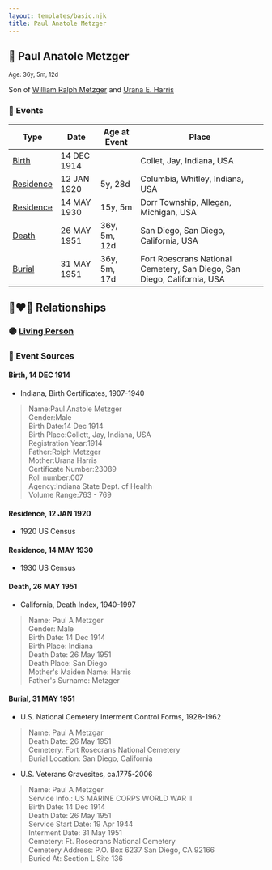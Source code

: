 ```yaml
---
layout: templates/basic.njk
title: Paul Anatole Metzger
---
```

## 🔵 Paul Anatole Metzger
<small>Age: 36y, 5m, 12d</small>

Son of [William Ralph Metzger](/people/6/66898263) and [Urana E. Harris](/people/8/8274504)

### 📆 Events

Type | Date | Age at Event | Place
------ | ------ | ------ | ------
[Birth](#event-event-2) | 14 DEC 1914 |  | Collet, Jay, Indiana, USA
[Residence](#event-event-0) | 12 JAN 1920 | 5y, 28d | Columbia, Whitley, Indiana, USA
[Residence](#event-event-1) | 14 MAY 1930 | 15y, 5m | Dorr Township, Allegan, Michigan, USA
[Death](#event-event-5) | 26 MAY 1951 | 36y, 5m, 12d | San Diego, San Diego, California, USA
[Burial](#event-event-6) | 31 MAY 1951 | 36y, 5m, 17d | Fort Roescrans National Cemetery, San Diego, San Diego, California, USA

## 👩‍❤️‍👨 Relationships

### 🟣 [Living Person](/people/5/52781594)

### 📰 Event Sources

#### <a id="event-event-2"></a> Birth, 14 DEC 1914
* Indiana, Birth Certificates, 1907-1940
>   
  > Name:Paul Anatole Metzger  
  > Gender:Male  
  > Birth Date:14 Dec 1914  
  > Birth Place:Collett, Jay, Indiana, USA  
  > Registration Year:1914  
  > Father:Rolph Metzger  
  > Mother:Urana Harris  
  > Certificate Number:23089  
  > Roll number:007  
  > Agency:Indiana State Dept. of Health  
  > Volume Range:763 - 769

#### <a id="event-event-0"></a> Residence, 12 JAN 1920
* 1920 US Census

#### <a id="event-event-1"></a> Residence, 14 MAY 1930
* 1930 US Census

#### <a id="event-event-5"></a> Death, 26 MAY 1951
* California, Death Index, 1940-1997
>   
  > Name: Paul A Metzger  
  > Gender: Male  
  > Birth Date: 14 Dec 1914  
  > Birth Place: Indiana  
  > Death Date: 26 May 1951  
  > Death Place: San Diego  
  > Mother's Maiden Name: Harris  
  > Father's Surname: Metzger

#### <a id="event-event-6"></a> Burial, 31 MAY 1951
* U.S. National Cemetery Interment Control Forms, 1928-1962
>   
  > Name: Paul A Metzgar  
  > Death Date: 26 May 1951  
  > Cemetery: Fort Rosecrans National Cemetery  
  > Burial Location: San Diego, California
* U.S. Veterans Gravesites, ca.1775-2006
>   
  > Name: Paul A Metzger  
  > Service Info.: US MARINE CORPS WORLD WAR II  
  > Birth Date: 14 Dec 1914  
  > Death Date: 26 May 1951  
  > Service Start Date: 19 Apr 1944  
  > Interment Date: 31 May 1951  
  > Cemetery: Ft. Rosecrans National Cemetery  
  > Cemetery Address: P.O. Box 6237 San Diego, CA 92166  
  > Buried At: Section L Site 136